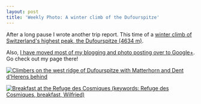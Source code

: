 ```yaml
---
layout: post
title: 'Weekly Photo: A winter climb of the Dufourspitze'
---
```


After a long pause I wrote another trip report.  This time of a [winter climb of Switzerland's highest peak, the Dufourspitze (4634 m)](http://www.danielarndt.com/trips/show/354-a-winter-climb-of-dufourspitze).

Also, [I have moved most of my blogging and photo posting over to Google+](http://plus.google.com/u/0/103350718269700384071).  Go check out my page there!

<a href="http://alpinepeaks.smugmug.com/Danielarndtcom/2011/2011-0411-Dufourspitze/16664308_Z8FZ7X#!i=1256466600&k=BGz2FDh&lb=1&s=A" title="Climbers on the west ridge of Dufourspitze with Matterhorn and Dent d'Herens behind"><img src="http://alpinepeaks.smugmug.com/Danielarndtcom/2011/2011-0411-Dufourspitze/i-BGz2FDh/0/930x930/2011-0411-112809-8126-930x930.jpg" title="Climbers on the west ridge of Dufourspitze with Matterhorn and Dent d'Herens behind" alt="Climbers on the west ridge of Dufourspitze with Matterhorn and Dent d'Herens behind"></a>

<a href="https://danielarndt.com/albums/show/2344-mont-maudit"><img alt="Breakfast at the Refuge des Cosmiques (keywords: Refuge des Cosmiques, breakfast, Wilfried)" src="http://photodb.danielarndt.com/2015/2015-0830-MontMaudit/2015-0830-020621-3161.4.jpg" title="Breakfast at the Refuge des Cosmiques (keywords: Refuge des Cosmiques, breakfast, Wilfried)" /></a>
